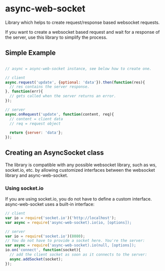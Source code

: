 # async-web-socket
Library which helps to create request/response based websocket requests.

If you want to create a websocket based request and wait for a response of the server, use this library to simplify the process.

## Simple Example
```javascript

// async = async-web-socket instance, see below how to create one.

// client
async.request('update', {optional: 'data'}).then(function(res){
  // res contains the server response.
}, function(err){
  // gets called when the server returns an error.
});

// server
async.onRequest('update', function(content, req){
  // content = client data
  // req = request object
  
  return {server: 'data'};
});
```

## Creating an AsyncSocket class
The library is compatible with any possible websocket library, such as ws, socket.io, etc. by allowing customized interfaces between the websocket library and async-web-socket. 

### Using socket.io
If you are using socket.io, you do not have to define a custom interface. async-web-socket uses a built-in interface:
```javascript
// client 
var io = require('socket.io')('http://localhost');
var async = require('async-web-socket).io(io, [options]);

// server
var io = require('socket.io')(8080);
// You do not have to provide a socket here. You're the server:
var async = require('async-web-socket).io(null, [options]);
io.on('connect', function(socket){
  // add the client socket as soon as it connects to the server:
  async.addSocket(socket);
});
```
